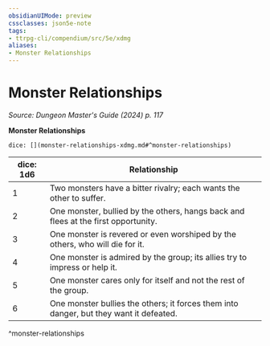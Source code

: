 ```yaml
---
obsidianUIMode: preview
cssclasses: json5e-note
tags:
- ttrpg-cli/compendium/src/5e/xdmg
aliases:
- Monster Relationships
---
```

# Monster Relationships
*Source: Dungeon Master's Guide (2024) p. 117* 

**Monster Relationships**

`dice: [](monster-relationships-xdmg.md#^monster-relationships)`

| dice: 1d6 | Relationship |
|-----------|--------------|
| 1 | Two monsters have a bitter rivalry; each wants the other to suffer. |
| 2 | One monster, bullied by the others, hangs back and flees at the first opportunity. |
| 3 | One monster is revered or even worshiped by the others, who will die for it. |
| 4 | One monster is admired by the group; its allies try to impress or help it. |
| 5 | One monster cares only for itself and not the rest of the group. |
| 6 | One monster bullies the others; it forces them into danger, but they want it defeated. |
^monster-relationships